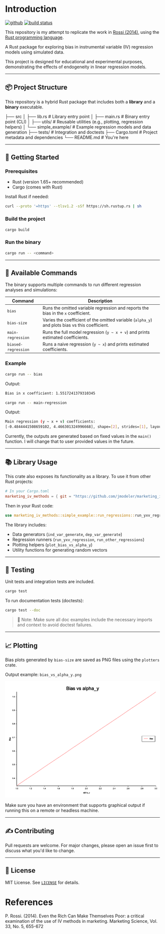 # Introduction

[<img alt="github" src="https://img.shields.io/badge/github-jmodeler%2Fmarketing--iv--methods--examination-8da0cb?style=for-the-badge&logo=github&labelColor=555555" height="20">](https://github.com/jmodeler/marketing-iv-methods-examination)
[<img alt="build status" src="https://img.shields.io/github/actions/workflow/status/jmodeler/marketing-iv-methods-examination/ci.yml?branch=master&style=for-the-badge" height="20">](https://github.com/jModeler/marketing-iv-methods-examination/actions?query=branch%3Amaster)

This repository is my attempt to replicate the work in [Rossi (2014)](https://www.jstor.org/stable/24544798), using the [Rust programming language](https://www.rust-lang.org/).

A Rust package for exploring bias in instrumental variable (IV) regression models using simulated data.

This project is designed for educational and experimental purposes, demonstrating the effects of endogeneity in linear regression models.

---

## 📦 Project Structure

This repository is a hybrid Rust package that includes both a **library** and a **binary** executable.

├── src
│ ├── lib.rs # Library entry point
│ ├── main.rs # Binary entry point (CLI)
│ ├── utils/ # Reusable utilities (e.g., plotting, regression helpers)
│ └── simple_example/ # Example regression models and data generation
├── tests/ # Integration and doctests
├── Cargo.toml # Project metadata and dependencies
└── README.md # You're here


---

## 🚀 Getting Started

### Prerequisites

- Rust (version 1.65+ recommended)
- Cargo (comes with Rust)

Install Rust if needed:

```bash
curl --proto '=https' --tlsv1.2 -sSf https://sh.rustup.rs | sh
```

### Build the project
```bash
cargo build
```

### Run the binary
```bash
cargo run -- <command>
```
---

## 🔧 Available Commands

The binary supports multiple commands to run different regression analyses and simulations:

| Command             | Description                                                                     |
| ------------------- | ------------------------------------------------------------------------------- |
| `bias`              | Runs the omitted variable regression and reports the bias in the `x` coefficient.        |
| `bias-size`         | Varies the coefficient of the omitted variable (`alpha_y`) and plots bias vs this coefficient.   |
| `main-regression`   | Runs the full model regression (`y ~ x + v`) and prints estimated coefficients. |
| `biased-regression` | Runs a naive regression (`y ~ x`) and prints estimated coefficients.            |

### Example

```bash
cargo run -- bias
```

Output:

```bash
Bias in x coefficient: 1.5517241379310345
```

```bash
cargo run -- main-regression
```

Output:

```bash
Main regression (y ~ x + v) coefficients:
[-0.4844441508659102, 4.466301324996668], shape=[2], strides=[1], layout=CFcf (0xf), const ndim=1
```

Currently, the outputs are generated based on fixed values in the `main()` function. I will change that to user provided values in the future.

---

## 📚 Library Usage

This crate also exposes its functionality as a library. To use it from other Rust projects:

```toml
# In your Cargo.toml
marketing_iv_methods = { git = "https://github.com/jmodeler/marketing_iv_methods" }
```

Then in your Rust code:

```rust
use marketing_iv_methods::simple_example::run_regressions::run_yxv_regression;
```

The library includes:

* Data generators (`ind_var_generate`, `dep_var_generate`)
* Regression runners (`run_yxv_regression`, `run_other_regressions`)
* Plotting helpers (`plot_bias_vs_alpha_y`)
* Utility functions for generating random vectors

---

## 🧪 Testing

Unit tests and integration tests are included.

```bash
cargo test
```

To run documentation tests (doctests):

```bash
cargo test --doc
```

> 📌 Note: Make sure all doc examples include the necessary imports and context to avoid doctest failures.

---

## 📈 Plotting

Bias plots generated by `bias-size` are saved as PNG files using the `plotters` crate.

Output example: `bias_vs_alpha_y.png`

![Bias Plot](./bias_vs_alpha_y.png)

Make sure you have an environment that supports graphical output if running this on a remote or headless machine.

---

## ✍️ Contributing

Pull requests are welcome. For major changes, please open an issue first to discuss what you'd like to change.

---

## 📄 License

MIT License. See [`LICENSE`](LICENSE) for details.



# References
P. Rossi. (2014). Even the Rich Can Make Themselves Poor: a critical examination of the use of IV methods in marketing. Marketing Science, Vol. 33, No. 5, 655-672